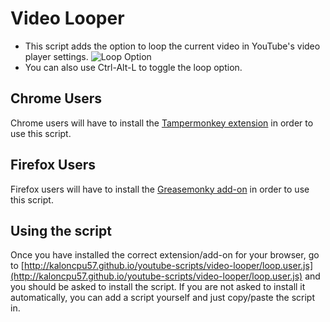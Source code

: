 # Video Looper
+ This script adds the option to loop the current video in YouTube's video player settings.
![Loop Option](http://kaloncpu57.github.io/youtube-scripts/video-looper/visualize.PNG)
+ You can also use Ctrl-Alt-L to toggle the loop option.

## Chrome Users
Chrome users will have to install the [Tampermonkey extension](https://chrome.google.com/webstore/detail/tampermonkey/dhdgffkkebhmkfjojejmpbldmpobfkfo?hl=en) in order to use this script.

## Firefox Users
Firefox users will have to install the [Greasemonky add-on](https://addons.mozilla.org/en-US/firefox/addon/greasemonkey/) in order to use this script.

## Using the script
Once you have installed the correct extension/add-on for your browser, go to [http://kaloncpu57.github.io/youtube-scripts/video-looper/loop.user.js](http://kaloncpu57.github.io/youtube-scripts/video-looper/loop.user.js) and you should be asked to install the script. If you are not asked to install it automatically, you can add a script yourself and just copy/paste the script in.

